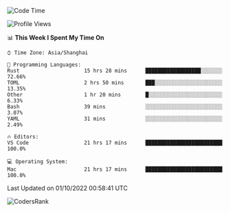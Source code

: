 <!--START_SECTION:waka-->
![Code Time](http://img.shields.io/badge/Code%20Time-1%2C700%20hrs%2019%20mins-blue)

![Profile Views](http://img.shields.io/badge/Profile%20Views-9-blue)

📊 **This Week I Spent My Time On** 

```text
⌚︎ Time Zone: Asia/Shanghai

💬 Programming Languages: 
Rust                     15 hrs 28 mins      ██████████████████░░░░░░░   72.66% 
TOML                     2 hrs 50 mins       ███░░░░░░░░░░░░░░░░░░░░░░   13.35% 
Other                    1 hr 20 mins        █░░░░░░░░░░░░░░░░░░░░░░░░   6.33% 
Bash                     39 mins             ░░░░░░░░░░░░░░░░░░░░░░░░░   3.07% 
YAML                     31 mins             ░░░░░░░░░░░░░░░░░░░░░░░░░   2.49%

🔥 Editors: 
VS Code                  21 hrs 17 mins      █████████████████████████   100.0%

💻 Operating System: 
Mac                      21 hrs 17 mins      █████████████████████████   100.0%

```


 Last Updated on 01/10/2022 00:58:41 UTC
<!--END_SECTION:waka-->

![CodersRank](https://cr-skills-chart-widget.azurewebsites.net/api/api?username=BugenZhao&padding=16&tooltip=true&branding=false&sort-by-score=true&skills=Rust%2C%20Swift%2C%20C%2C%20TypeScript%2C%20Java%2C%20Go%2C%20Dart%2C%20C%2B%2B%2C%20Python%2C%20Assembly%2C%20Shell%2C%20Kotlin)
